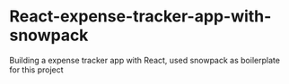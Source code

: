 # React-expense-tracker-app-with-snowpack

Building a expense tracker app with React, used snowpack as boilerplate for this project
